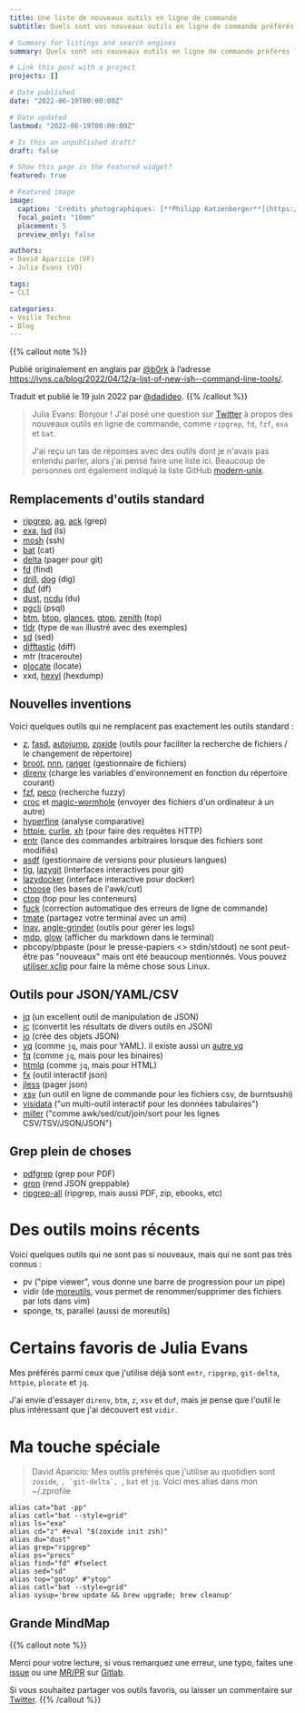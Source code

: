 ```yaml
---
title: Une liste de nouveaux outils en ligne de commande
subtitle: Quels sont vos nouveaux outils en ligne de commande préférés ?

# Summary for listings and search engines
summary: Quels sont vos nouveaux outils en ligne de commande préférés ?

# Link this post with a project
projects: []

# Date published
date: "2022-06-19T00:00:00Z"

# Date updated
lastmod: "2022-06-19T00:00:00Z"

# Is this an unpublished draft?
draft: false

# Show this page in the Featured widget?
featured: true

# Featured image
image:
  caption: 'Crédits photographiques: [**Philipp Katzenberger**](https://unsplash.com/@fantasyflip)'
  focal_point: "10mm"
  placement: 5
  preview_only: false

authors:
- David Aparicio (VF)
- Julia Evans (VO)

tags:
- CLI

categories:
- Veille Techno
- Blog
---
```


{{% callout note %}}

Publié originalement en anglais par [@b0rk](https://twitter.com/b0rk/) à l’adresse https://jvns.ca/blog/2022/04/12/a-list-of-new-ish--command-line-tools/.

Traduit et publié le 19 juin 2022 par [@dadideo](https://twitter.com/dadideo/).
{{% /callout %}}


>Julia Evans: Bonjour ! J'ai posé une question sur [Twitter](https://twitter.com/b0rk/status/1513903221466664962) à propos des nouveaux outils en ligne de commande, comme `ripgrep`, `fd`, `fzf`, `exa` et `bat`.
>
>J'ai reçu un tas de réponses avec des outils dont je n'avais pas entendu parler, alors j'ai pensé faire une liste ici. Beaucoup de personnes ont également indiqué la liste GitHub [modern-unix](https://github.com/ibraheemdev/modern-unix).

## Remplacements d'outils standard

* [ripgrep](https://github.com/BurntSushi/ripgrep/), [ag](https://github.com/ggreer/the_silver_searcher), [ack](https://github.com/beyondgrep/ack3) (grep)
* [exa](https://github.com/ogham/exa), [lsd](https://github.com/Peltoche/lsd) (ls)
* [mosh](https://mosh.org/) (ssh)
* [bat](https://github.com/sharkdp/bat) (cat)
* [delta](https://github.com/dandavison/delta) (pager pour git)
* [fd](https://github.com/sharkdp/fd) (find)
* [drill](https://www.nlnetlabs.nl/projects/ldns/about/), [dog](https://github.com/ogham/dog) (dig)
* [duf](https://github.com/muesli/duf) (df)
* [dust](https://github.com/bootandy/dust), [ncdu](https://dev.yorhel.nl/ncdu) (du)
* [pgcli](https://www.pgcli.com/) (psql)
* [btm](https://github.com/ClementTsang/bottom), [btop](https://github.com/aristocratos/btop), [glances](https://github.com/nicolargo/glances), [gtop](https://github.com/aksakalli/gtop), [zenith](https://github.com/bvaisvil/zenith) (top)
* [tldr](https://tldr.sh/) (type de `man` illustré avec des exemples)
* [sd](https://github.com/chmln/sd) (sed)
* [difftastic](https://github.com/Wilfred/difftastic) (diff)
* mtr (traceroute)
* [plocate](https://plocate.sesse.net/) (locate)
* xxd, [hexyl](https://github.com/sharkdp/hexyl) (hexdump)

## Nouvelles inventions

Voici quelques outils qui ne remplacent pas exactement les outils standard :

* [z](https://github.com/rupa/z), [fasd](https://github.com/clvv/fasd), [autojump](https://github.com/wting/autojump), [zoxide](https://github.com/ajeetdsouza/zoxide) (outils pour faciliter la recherche de fichiers / le changement de répertoire)
* [broot](https://github.com/Canop/broot), [nnn](https://github.com/jarun/nnn), [ranger](https://github.com/ranger/ranger) (gestionnaire de fichiers)
* [direnv](https://github.com/direnv/direnv) (charge les variables d'environnement en fonction du répertoire courant)
* [fzf](https://github.com/junegunn/fzf), [peco](https://github.com/peco/peco) (recherche fuzzy)
* [croc](https://github.com/schollz/croc) et [magic-wormhole](https://github.com/magic-wormhole/magic-wormhole) (envoyer des fichiers d'un ordinateur à un autre)
* [hyperfine](https://github.com/sharkdp/hyperfine) (analyse comparative)
* [httpie](https://httpie.io/), [curlie](https://github.com/rs/curlie), [xh](https://github.com/ducaale/xh) (pour faire des requêtes HTTP)
* [entr](https://github.com/eradman/entr) (lance des commandes arbitraires lorsque des fichiers sont modifiés)
* [asdf](https://github.com/asdf-vm/asdf) (gestionnaire de versions pour plusieurs langues)
* [tig](https://github.com/jonas/tig), [lazygit](https://github.com/jesseduffield/lazygit) (interfaces interactives pour git)
* [lazydocker](https://github.com/jesseduffield/lazydocker) (interface interactive pour docker)
* [choose](https://github.com/theryangeary/choose) (les bases de l'awk/cut)
* [ctop](https://github.com/bcicen/ctop) (top pour les conteneurs)
* [fuck](https://github.com/nvbn/thefuck) (correction automatique des erreurs de ligne de commande)
* [tmate](https://tmate.io/) (partagez votre terminal avec un ami)
* [lnav](https://github.com/tstack/lnav), [angle-grinder](https://github.com/rcoh/angle-grinder) (outils pour gérer les logs)
* [mdp](https://github.com/visit1985/mdp), [glow](https://github.com/charmbracelet/glow) (afficher du markdown dans le terminal)
* pbcopy/pbpaste (pour le presse-papiers <> stdin/stdout) ne sont peut-être pas "nouveaux" mais ont été beaucoup mentionnés. Vous pouvez [utiliser xclip](https://stackoverflow.com/questions/5130968/how-can-i-copy-the-output-of-a-command-directly-into-my-clipboard/41843618#41843618) pour faire la même chose sous Linux.

## Outils pour JSON/YAML/CSV

* [jq](https://stedolan.github.io/jq/) (un excellent outil de manipulation de JSON)
* [jc](https://github.com/kellyjonbrazil/jc) (convertit les résultats de divers outils en JSON)
* [jo](https://github.com/jpmens/jo) (crée des objets JSON)
* [yq](https://github.com/mikefarah/yq) (comme `jq`, mais pour YAML). il existe aussi un [autre yq](https://github.com/kislyuk/yq)
* [fq](https://github.com/wader/fq) (comme `jq`, mais pour les binaires)
* [htmlq](https://github.com/mgdm/htmlq) (comme `jq`, mais pour HTML)
* [fx](https://github.com/antonmedv/fx) (outil interactif json)
* [jless](https://github.com/PaulJuliusMartinez/jless) (pager json)
* [xsv](https://github.com/BurntSushi/xsv) (un outil en ligne de commande pour les fichiers csv, de burntsushi)
* [visidata](https://www.visidata.org/) ("un multi-outil interactif pour les données tabulaires")
* [miller](https://github.com/johnkerl/miller) ("comme awk/sed/cut/join/sort pour les lignes CSV/TSV/JSON/JSON")

## Grep plein de choses

* [pdfgrep](https://pdfgrep.org/) (grep pour PDF)
* [gron](https://github.com/tomnomnom/gron) (rend JSON greppable)
* [ripgrep-all](https://github.com/phiresky/ripgrep-all) (ripgrep, mais aussi PDF, zip, ebooks, etc)

# Des outils moins récents

Voici quelques outils qui ne sont pas si nouveaux, mais qui ne sont pas très connus :

* pv ("pipe viewer", vous donne une barre de progression pour un pipe)
* vidir (de [moreutils](https://joeyh.name/code/moreutils), vous permet de renommer/supprimer des fichiers par lots dans vim)
* sponge, ts, parallel (aussi de moreutils)

# Certains favoris de Julia Evans 

Mes préférés parmi ceux que j'utilise déjà sont `entr`, `ripgrep`, `git-delta`, `httpie`, `plocate` et `jq`.

J'ai envie d'essayer `direnv`, `btm`, `z`, `xsv` et `duf`, mais je pense que l'outil le plus intéressant que j'ai découvert est `vidir`.

# Ma touche spéciale

>David Aparicio: Mes outils préférés que j'utilise au quotidien sont `zoxide`, ``, `git-delta`, ``, `bat` et `jq`. Voici mes alias dans mon ~/.zprofile

```
alias cat="bat -pp"
alias catl="bat --style=grid"
alias ls="exa"
alias cd="z" #eval "$(zoxide init zsh)"
alias du="dust"
alias grep="ripgrep"
alias ps="procs"
alias find="fd" #fselect
alias sed="sd"
alias top="gotop" #"ytop"
alias catl="bat --style=grid"
alias sysup='brew update && brew upgrade; brew cleanup'
```

## Grande MindMap 

{{% callout note %}}

Merci pour votre lecture, si vous remarquez une erreur, une typo, faites une [issue](https://gitlab.com/davidaparicio/website/-/issues) ou une [MR/PR](https://gitlab.com/davidaparicio/website/-/merge_requests) sur [Gitlab](https://twitter.com/b0rk/).

Si vous souhaitez partager vos outils favoris, ou laisser un commentaire sur [Twitter](https://twitter.com/dadideo/).
{{% /callout %}}